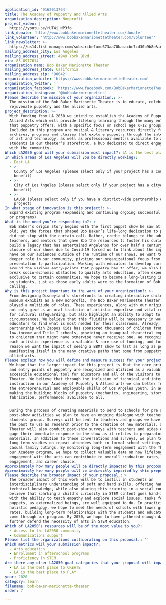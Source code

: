 ```yaml
---
application_id: '9162013764'
title: The Academy of Puppetry and Allied Arts
organization_description: Nonprofit
project_video: |
  https://youtu.be/rUT4i_NP3fo
link_donate: 'http://www.bobbakermarionettetheater.com/donate'
link_volunteer: 'http://www.bobbakermarionettetheater.com/volunteer'
link_newsletter: >-
  https://us14.list-manage.com/subscribe?u=c673aa70badacbc7cd30b9b8e&id=59ccf192e0
mailing_address_city: Los Angeles
mailing_address_street: 4949 York Blvd.
ein: 83-0977614
organization_name: Bob Baker Marionette Theater
mailing_address_state: California
mailing_address_zip: '90042'
organization_website: 'https://www.bobbakermarionettetheater.com'
organization_twitter: ''
organization_facebook: 'https://www.facebook.com/BobBakerMarionetteTheater/'
organization_instagram: '@bobbakermarionettes'
Please describe the mission of your organization.: >-
  The mission of the Bob Baker Marionette Theater is to educate, celebrate, and
  rejuvenate puppetry and the allied arts. 
project_description: >-
  With funding from LA 2050 we intend to establish the Academy of Puppetry and
  Allied Arts which will provide lifelong learning through the many entry points
  that puppetry offers, with a specific focus on school age K-12 groups.
  Included in this program are musical & literary resources directly from our
  archives, programs and classes that explore puppetry through the intersection
  of art and technology, as well as professional mentors available to advise
  students in our theater’s storefront, a hub dedicated to direct engagement
  with the community.
Which LA2050 goal will your submission most impact?: LA is the best place to LEARN
In which areas of Los Angeles will you be directly working?:
  - East LA
  - >-
    County of Los Angeles (please select only if your project has a countywide
    benefit)
  - >-
    City of Los Angeles (please select only if your project has a citywide
    benefit)
  - >-
    LAUSD (please select only if you have a district-wide partnership or
    project)
In what stage of innovation is this project?: >-
  Expand existing program (expanding and continuing ongoing successful projects
  or programs)
What is the need you’re responding to?: >-
  Bob Baker’s origin story begins with the first puppet show he saw at six-years
  old; yet the forces that shaped Bob Baker’s life-long dedication to puppetry
  did not stop with the curtain call. Rather, credit belongs to the adults,
  teachers, and mentors that gave Bob the resources to foster his curiosity and
  build a legacy that has entertained Angelenos for over half a century. The
  closure of our shows due to Covid-19 forced us to think about the impact we
  have on our audiences outside of the runtime of our shows. We want to play a
  deeper role in our community, pivoting our organizational focus from
  presentation to participation. Working with educators to develop curriculum
  around the various entry-points that puppetry has to offer, we also hope to
  break socio-economic obstacles to quality arts education, often expensive or
  exclusive to certain communities. We hope to become a long-lasting influence
  on students, just as those early adults were to the formation of Bob Baker’s
  calling. 
Why is this project important to the work of your organization?: >-
  From designing Disneyland’s storefronts to creating interactive children's
  museum exhibits as a new nonprofit, The Bob Baker Marionette Theater has
  played a multitude of roles. These experiences, along with our original shows,
  not only give us an oral tradition of artistic expertise and vital-resources
  for cultural safeguarding, but also highlight an ability to adapt to changing
  circumstances. We believe that this fluidity will be necessary in working with
  educators to find what is most needed for their classrooms. Already, our
  partnership with Zappos Kids has sponsored thousands of children from
  low-income and Title I schools, providing an inaugural theatrical experience
  to children that might have otherwise never received one. We recognize that
  each artistic experience is a valuable & rare use of funding, and for this
  reason we want the impact of seeing a BBMT show to last as long as possible,
  manifesting itself in the many creative paths that come from puppetry and the
  allied arts.
Please explain how you will define and measure success for your project.: >
  We hope that the larger impact for this project is that the core principles
  and entry points of puppetry are recognized and utilized as a valuable and
  accessible educational tool for educators and all of the visitors to our
  Theater. We believe that through the inclusion of technical and interpersonal
  instruction in our Academy of Puppetry & Allied arts we can better foster both
  the entrepreneurial and employable skills of Los Angeles youth, in addition to
  making the building blocks of puppetry (mechanics, engineering, storytelling,
  fabrication, performance) available to all. 


  During the process of creating materials to send to schools for pre and
  post-show activities we plan to have an ongoing dialogue with teachers and
  students groups. Surveys will be sent to teachers and groups we have hosted in
  the past to use as research prior to the creation of new materials, and the
  Theater will also conduct post-show surveys with teachers and aides on site to
  gage their immediate response to the show as it relates to preparatory
  materials. In addition to these conversations and surveys, we plan to conduct
  long-term studies on repeat attendees both in formal school settings and more
  casual family outings. By monitoring long-term engagement with the Theater and
  our Academy program, we hope to collect valuable data on how lifelong
  engagement with the arts can contribute to overall graduation rates, community
  engagement, and career choice. 
Approximately how many people will be directly impacted by this proposal?: '9000'
Approximately how many people will be indirectly impacted by this proposal?: '40000'
Please describe the broader impact of your proposal.: >
  The broader impact of this work will be to instill in students an
  interdisciplinary understanding of soft and hard skills, offering hands-on
  technical knowledge, while also placing this training in a social context. We
  believe that sparking a child’s curiosity in STEM content goes hand-in-hand
  with the ability to teach empathy and explore social issues, tasks for which
  puppets, as externalized beings, are well equipped to do. In practicing this
  holistic pedagogy, we hope to meet the needs of schools with lower graduation
  rates, building long-term relationships with the students and educators that
  come through our program. By 2050, we hope to have gathered enough data to
  further defend the necessity of arts in STEM education. 
Which of LA2050’s resources will be of the most value to you?:
  - Access to the LA2050 community
  - Communications support
Please list the organizations collaborating on this proposal.: ''
Which metrics will your submission impact?:
  - Arts education
  - Enrollment in afterschool programs
  - Proficiency in STEM
Are there any other LA2050 goal categories that your proposal will impact?:
  - LA is the best place to CREATE
  - LA is the best place to PLAY
year: 2020
category: learn
filename: bob-baker-marionette-theater
order: 7

---
```

